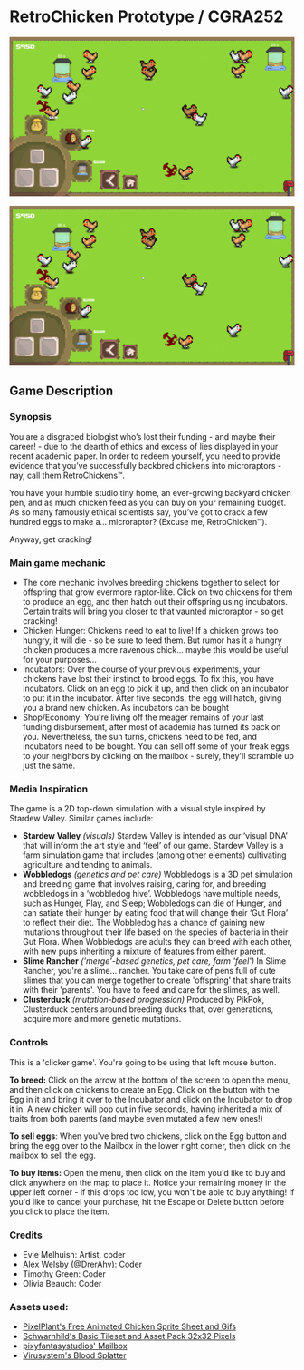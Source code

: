 
# RetroChicken Prototype / CGRA252

![A brightly colored and friendly-looking pixel art main menu, depicting multi-colored air balloons and a bright blue sky with clouds. The title reads 'RETROCHICKEN', and there are three options: 'Start', 'Credits', and 'Quit'.](GameplayScreenshot.png)

![A brightly colored pixel game with many very odd chickens wandering a grassy pen. There are incubators present, and a mailbox in the lower right corner. Two chickens have been reduced to giblets by their fellow chickens.](GameplayScreenshot.png)


## Game Description
### Synopsis
You are a disgraced biologist who’s lost their funding - and maybe their career! - due to the dearth of ethics and excess of lies displayed in your recent academic paper. In order to redeem yourself, you need to provide evidence that you’ve successfully backbred chickens into microraptors - nay, call them RetroChickens™. 

You have your humble studio tiny home, an ever-growing backyard chicken pen, and as much chicken feed as you can buy on your remaining budget. As so many famously ethical scientists say, you’ve got to crack a few hundred eggs to make a… microraptor? (Excuse me, RetroChicken™). 

Anyway, get cracking!

### Main game mechanic
- The core mechanic involves breeding chickens together to select for offspring that grow evermore raptor-like. Click on two chickens for them to produce an egg, and then hatch out their offspring using incubators. Certain traits will bring you closer to that vaunted microraptor - so get cracking!
- Chicken Hunger: Chickens need to eat to live! If a chicken grows too hungry, it will die - so be sure to feed them. But rumor has it a hungry chicken produces a more ravenous chick... maybe this would be useful for your purposes...
- Incubators: Over the course of your previous experiments, your chickens have lost their instinct to brood eggs. To fix this, you have incubators. Click on an egg to pick it up, and then click on an incubator to put it in the incubator. After five seconds, the egg will hatch, giving you a brand new chicken. As incubators can be bought
- Shop/Economy: You're living off the meager remains of your last funding disbursement, after most of academia has turned its back on you. Nevertheless, the sun turns, chickens need to be fed, and incubators need to be bought. You can sell off some of your freak eggs to your neighbors by clicking on the mailbox - surely, they'll scramble up just the same.


### Media Inspiration
The game is a 2D top-down simulation with a visual style inspired by Stardew Valley. Similar games include:
- **Stardew Valley** *(visuals)*
Stardew Valley is intended as our ‘visual DNA’ that will inform the art style and ‘feel’ of our game. Stardew Valley is a farm simulation game that includes (among other elements) cultivating agriculture and tending to animals.
- **Wobbledogs** *(genetics and pet care)*
Wobbledogs is a 3D pet simulation and breeding game that involves raising, caring for, and breeding wobbledogs in a ‘wobbledog hive’. Wobbledogs have multiple needs, such as Hunger, Play, and Sleep; Wobbledogs can die of Hunger, and can satiate their hunger by eating food that will change their ‘Gut Flora’ to reflect their diet. The Wobbledog has a chance of gaining new mutations throughout their life based on the species of bacteria in their Gut Flora. When Wobbledogs are adults they can breed with each other, with new pups inheriting a mixture of features from either parent. 
- **Slime Rancher** *('merge'-based genetics, pet care, farm 'feel')*
In Slime Rancher, you're a slime... rancher. You take care of pens full of cute slimes that you can merge together to create 'offspring' that share traits with their 'parents'. You have to feed and care for the slimes, as well.
- **Clusterduck** *(mutation-based progression)*
Produced by PikPok, Clusterduck centers around breeding ducks that, over generations, acquire more and more genetic mutations.

### Controls

This is a 'clicker game'. You're going to be using that left mouse button.

**To breed:** Click on the arrow at the bottom of the screen to open the menu, and then click on chickens to create an Egg. Click on the button with the Egg in it and bring it over to the Incubator and click on the Incubator to drop it in. A new chicken will pop out in five seconds, having inherited a mix of traits from both parents (and maybe even mutated a few new ones!)

**To sell eggs**: When you've bred two chickens, click on the Egg button and bring the egg over to the Mailbox in the lower right corner, then click on the mailbox to sell the egg. 

**To buy items:** Open the menu, then click on the item you'd like to buy and click anywhere on the map to place it. Notice your remaining money in the upper left corner - if this drops too low, you won't be able to buy anything! If you'd like to cancel your purchase, hit the Escape or Delete button before you click to place the item.


### Credits
- Evie Melhuish: Artist, coder 
- Alex Welsby (@DrerAhv): Coder
- Timothy Green: Coder
- Olivia Beauch: Coder


### Assets used:
- [PixelPlant's Free Animated Chicken Sprite Sheet and Gifs](https://pixelplant.itch.io/chicken-sprite-sheet)
- [Schwarnhild's Basic Tileset and Asset Pack 32x32 Pixels](https://schwarnhild.itch.io/basic-tileset-and-asset-pack-32x32-pixels?download)
- [pixyfantasystudios' Mailbox](https://pixyfantasystudios.itch.io/mailbox) 
- [Virusystem's Blood Splatter](https://virusystem.itch.io/blood-explosion)
